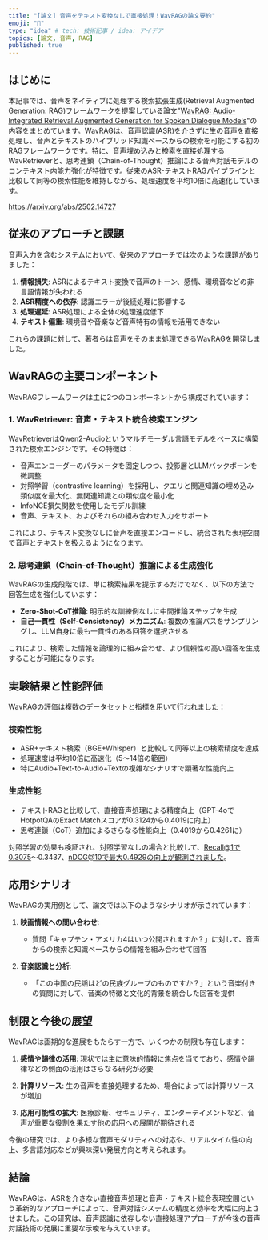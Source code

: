 ```yaml
---
title: "[論文] 音声をテキスト変換なしで直接処理！WavRAGの論文要約"
emoji: "🌊"
type: "idea" # tech: 技術記事 / idea: アイデア
topics: [論文, 音声, RAG]
published: true
---
```


## はじめに
本記事では、音声をネイティブに処理する検索拡張生成(Retrieval Augmented Generation: RAG)フレームワークを提案している論文"[WavRAG: Audio-Integrated Retrieval Augmented Generation for Spoken Dialogue Models](https://arxiv.org/abs/2502.14727)"の内容をまとめています。WavRAGは、音声認識(ASR)を介さずに生の音声を直接処理し、音声とテキストのハイブリッド知識ベースからの検索を可能にする初のRAGフレームワークです。特に、音声埋め込みと検索を直接処理するWavRetrieverと、思考連鎖（Chain-of-Thought）推論による音声対話モデルのコンテキスト内能力強化が特徴です。従来のASR-テキストRAGパイプラインと比較して同等の検索性能を維持しながら、処理速度を平均10倍に高速化しています。

https://arxiv.org/abs/2502.14727

## 従来のアプローチと課題

音声入力を含むシステムにおいて、従来のアプローチでは次のような課題がありました：

1. **情報損失**: ASRによるテキスト変換で音声のトーン、感情、環境音などの非言語情報が失われる
2. **ASR精度への依存**: 認識エラーが後続処理に影響する
3. **処理遅延**: ASR処理による全体の処理速度低下
4. **テキスト偏重**: 環境音や音楽など音声特有の情報を活用できない

これらの課題に対して、著者らは音声をそのまま処理できるWavRAGを開発しました。

## WavRAGの主要コンポーネント

WavRAGフレームワークは主に2つのコンポーネントから構成されています：

### 1. WavRetriever: 音声・テキスト統合検索エンジン

WavRetrieverはQwen2-Audioというマルチモーダル言語モデルをベースに構築された検索エンジンです。その特徴は：

- 音声エンコーダーのパラメータを固定しつつ、投影層とLLMバックボーンを微調整
- 対照学習（contrastive learning）を採用し、クエリと関連知識の埋め込み類似度を最大化、無関連知識との類似度を最小化
- InfoNCE損失関数を使用したモデル訓練
- 音声、テキスト、およびそれらの組み合わせ入力をサポート

これにより、テキスト変換なしに音声を直接エンコードし、統合された表現空間で音声とテキストを扱えるようになります。

### 2. 思考連鎖（Chain-of-Thought）推論による生成強化

WavRAGの生成段階では、単に検索結果を提示するだけでなく、以下の方法で回答生成を強化しています：

- **Zero-Shot-CoT推論**: 明示的な訓練例なしに中間推論ステップを生成
- **自己一貫性（Self-Consistency）メカニズム**: 複数の推論パスをサンプリングし、LLM自身に最も一貫性のある回答を選択させる

これにより、検索した情報を論理的に組み合わせ、より信頼性の高い回答を生成することが可能になります。

## 実験結果と性能評価

WavRAGの評価は複数のデータセットと指標を用いて行われました：

### 検索性能

- ASR+テキスト検索（BGE+Whisper）と比較して同等以上の検索精度を達成
- 処理速度は平均10倍に高速化（5～14倍の範囲）
- 特にAudio+Text-to-Audio+Textの複雑なシナリオで顕著な性能向上

### 生成性能

- テキストRAGと比較して、直接音声処理による精度向上（GPT-4oでHotpotQAのExact Matchスコアが0.3124から0.4019に向上）
- 思考連鎖（CoT）追加によるさらなる性能向上（0.4019から0.4261に）

対照学習の効果も検証され、対照学習なしの場合と比較して、Recall@1で0.3075～0.3437、nDCG@10で最大0.4929の向上が観測されました。

## 応用シナリオ

WavRAGの実用例として、論文では以下のようなシナリオが示されています：

1. **映画情報への問い合わせ**:
   - 質問「キャプテン・アメリカ4はいつ公開されますか？」に対して、音声からの検索と知識ベースからの情報を組み合わせて回答

2. **音楽認識と分析**:
   - 「この中国の民謡はどの民族グループのものですか？」という音楽付きの質問に対して、音楽の特徴と文化的背景を統合した回答を提供

## 制限と今後の展望

WavRAGは画期的な進展をもたらす一方で、いくつかの制限も存在します：

1. **感情や韻律の活用**: 現状では主に意味的情報に焦点を当てており、感情や韻律などの側面の活用はさらなる研究が必要

2. **計算リソース**: 生の音声を直接処理するため、場合によっては計算リソースが増加

3. **応用可能性の拡大**: 医療診断、セキュリティ、エンターテイメントなど、音声が重要な役割を果たす他の応用への展開が期待される

今後の研究では、より多様な音声モダリティへの対応や、リアルタイム性の向上、多言語対応などが興味深い発展方向と考えられます。

## 結論

WavRAGは、ASRを介さない直接音声処理と音声・テキスト統合表現空間という革新的なアプローチによって、音声対話システムの精度と効率を大幅に向上させました。この研究は、音声認識に依存しない直接処理アプローチが今後の音声対話技術の発展に重要な示唆を与えています。